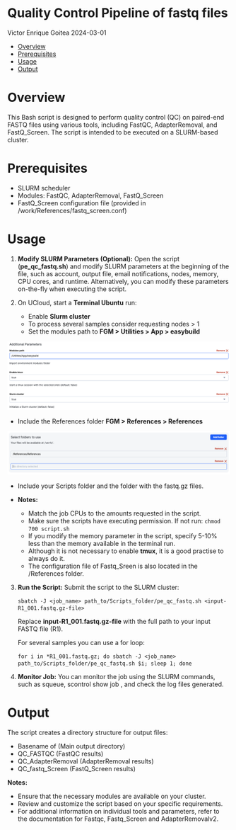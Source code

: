 Quality Control Pipeline of fastq files
================
Victor Enrique Goitea
2024-03-01

- [Overview](#overview)
- [Prerequisites](#prerequisites)
- [Usage](#usage)
- [Output](#output)

# Overview

This Bash script is designed to perform quality control (QC) on
paired-end FASTQ files using various tools, including FastQC,
AdapterRemoval, and FastQ_Screen. The script is intended to be executed
on a SLURM-based cluster.

# Prerequisites

- SLURM scheduler
- Modules: FastQC, AdapterRemoval, FastQ_Screen
- FastQ_Screen configuration file (provided in
  /work/References/fastq_screen.conf)

# Usage

1.  **Modify SLURM Parameters (Optional):** Open the script
    (**pe_qc_fastq.sh**) and modify SLURM parameters at the beginning of
    the file, such as account, output file, email notifications, nodes,
    memory, CPU cores, and runtime. Alternatively, you can modify these
    parameters on-the-fly when executing the script.

2.  On UCloud, start a **Terminal Ubuntu** run:

    - Enable **Slurm cluster**
    - To process several samples consider requesting nodes \> 1
    - Set the modules path to **FGM \> Utilities \> App \> easybuild**

![](../Img/terminal_slurm.png)

- Include the References folder **FGM \> References \> References**

![](../Img/terminal_folders.png)

- Include your Scripts folder and the folder with the fastq.gz files.

- **Notes:**

  - Match the job CPUs to the amounts requested in the script.
  - Make sure the scripts have executing permission. If not run:
    `chmod 700 script.sh`
  - If you modify the memory parameter in the script, specify 5-10% less
    than the memory available in the terminal run.
  - Although it is not necessary to enable **tmux**, it is a good
    practise to always do it.
  - The configuration file of Fastq_Sreen is also located in the
    /References folder.

3.  **Run the Script:** Submit the script to the SLURM cluster:

        sbatch -J <job_name> path_to/Scripts_folder/pe_qc_fastq.sh <input-R1_001.fastq.gz-file> 

    Replace **input-R1_001.fastq.gz-file** with the full path to your
    input FASTQ file (R1).

    For several samples you can use a for loop:

        for i in *R1_001.fastq.gz; do sbatch -J <job_name> path_to/Scripts_folder/pe_qc_fastq.sh $i; sleep 1; done

4.  **Monitor Job:** You can monitor the job using the SLURM commands,
    such as squeue, scontrol show job <job-id>, and check the log files
    generated.

# Output

The script creates a directory structure for output files:

- Basename of <input-filename> (Main output directory)
- QC_FASTQC (FastQC results)
- QC_AdapterRemoval (AdapterRemoval results)
- QC_fastq_Screen (FastQ_Screen results)

**Notes:**  
- Ensure that the necessary modules are available on your cluster.  
- Review and customize the script based on your specific requirements.  
- For additional information on individual tools and parameters, refer
to the documentation for Fastqc, Fastq_Screen and AdapterRemovalv2.
